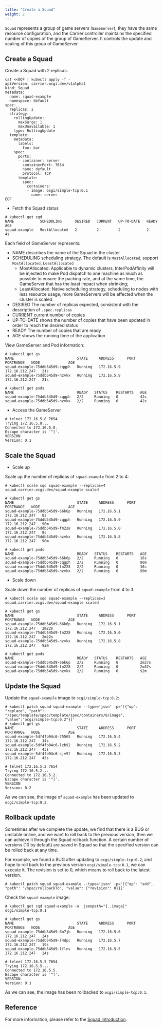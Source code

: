 ```yaml
---
title: "Create a Squad"
weight: 2
---
```


`Squad` represents a group of game servers (`GameServer`), they have the same resource configuration, 
and the Carrier controller maintains the specified number of copies of the group of GameServer. 
It controls the update and scaling of this group of GameServer.

## Create a Squad

Create a Squad with 2 replicas:

```shell script
cat <<EOF | kubectl apply -f -
apiVersion: carrier.ocgi.dev/v1alpha1
kind: Squad
metadata:
  name: squad-example
  namespace: default
spec:
  replicas: 2
  strategy:
    rollingUpdate:
      maxSurge: 1
      maxUnavailable: 1
    type: RollingUpdate
  template:
    metadata:
      labels:
        foo: bar
    spec:
      ports:
      - container: server
        containerPort: 7654
        name: default
        protocol: TCP
      template:
        spec:
          containers:
          - image: ocgi/simple-tcp:0.1
            name: server
EOF
```

* Fetch the Squad status

```shell script
# kubectl get sqd
NAME            SCHEDULING      DESIRED   CURRENT   UP-TO-DATE   READY   AGE
squad-example   MostAllocated   2         2         2            2       4s
```
Each field of GameServer represents:
- NAME describes the name of the Squad in the cluster
- SCHEDULING scheduling strategy. The default is `MostAllocated`, support `MostAllocated`, `LeastAllocated`
   - MostAllocated: Applicable to dynamic clusters, InterPodAffinity will be injected to make Pod dispatch to one machine as much as possible to ensure the packing rate, and at the same time, the GameServer that has the least impact when shrinking;
   - LeastAllocated: Native scheduling strategy, scheduling to nodes with less resource usage, more GameServers will be affected when the cluster is scaled.
- DESIRED The number of replicas expected, consistent with the description of `.spec.replicas`
- CURRENT current number of copies
- UP-TO-DATE shows the number of copies that have been updated in order to reach the desired status
- READY The number of copies that are ready
- AGE shows the running time of the application

View GameServer and Pod information:
```shell script
# kubectl get gs
NAME                             STATE     ADDRESS      PORT   PORTRANGE   NODE             AGE
squad-example-75ddb545d9-cqgph   Running   172.16.5.9                      172.16.212.247   21s
squad-example-75ddb545d9-nzvkx   Running   172.16.5.8                      172.16.212.247   21s

# kubectl get pods
NAME                             READY   STATUS    RESTARTS   AGE
squad-example-75ddb545d9-cqgph   2/2     Running   0          42s
squad-example-75ddb545d9-nzvkx   2/2     Running   0          42s
```

* Access the GameServer

```shell script
# telnet 172.16.5.8 7654
Trying 172.16.5.8...
Connected to 172.16.5.8.
Escape character is '^]'.
VERSION
Version: 0.1
```

## Scale the Squad

* Scale up

Scale up the number of replicas of `squad-example` from 2 to 4:

```shell
# kubectl scale sqd squad-example --replicas=4
squad.carrier.ocgi.dev/squad-example scaled

# kubectl get gs
NAME                             STATE     ADDRESS      PORT   PORTRANGE   NODE             AGE
squad-example-75ddb545d9-66k6p   Running   172.16.5.1                      172.16.212.247   8s
squad-example-75ddb545d9-cqgph   Running   172.16.5.9                      172.16.212.247   90m
squad-example-75ddb545d9-fm228   Running   172.16.5.0                      172.16.212.247   8s
squad-example-75ddb545d9-nzvkx   Running   172.16.5.8                      172.16.212.247   90m

# kubectl get pods
NAME                             READY   STATUS    RESTARTS   AGE
squad-example-75ddb545d9-66k6p   2/2     Running   0          16s
squad-example-75ddb545d9-cqgph   2/2     Running   0          90m
squad-example-75ddb545d9-fm228   2/2     Running   0          16s
squad-example-75ddb545d9-nzvkx   2/2     Running   0          90m
```

* Scale down

Scale down the number of replicas of `squad-example` from 4 to 3:

```shell
# kubectl scale sqd squad-example --replicas=3
squad.carrier.ocgi.dev/squad-example scaled

# kubectl get gs  
NAME                             STATE     ADDRESS      PORT   PORTRANGE   NODE             AGE
squad-example-75ddb545d9-66k6p   Running   172.16.5.1                      172.16.212.247   2m22s
squad-example-75ddb545d9-fm228   Running   172.16.5.0                      172.16.212.247   2m22s
squad-example-75ddb545d9-nzvkx   Running   172.16.5.8                      172.16.212.247   92m

# kubectl get pods
NAME                             READY   STATUS    RESTARTS   AGE
squad-example-75ddb545d9-66k6p   2/2     Running   0          2m37s
squad-example-75ddb545d9-fm228   2/2     Running   0          2m37s
squad-example-75ddb545d9-nzvkx   2/2     Running   0          92m
```

## Update the Squad

Update the `squad-example` image to `ocgi/simple-tcp:0.2`:

```shell
# kubectl patch squad squad-example --type='json' -p='[{"op": "replace", "path": "/spec/template/spec/template/spec/containers/0/image", "value":"ocgi/simple-tcp:0.2"}]'
# kubectl get gs  
NAME                             STATE     ADDRESS      PORT   PORTRANGE   NODE             AGE
squad-example-5df4fb94c6-75565   Running   172.16.5.4                      172.16.212.247   34s
squad-example-5df4fb94c6-lzb92   Running   172.16.5.2                      172.16.212.247   43s
squad-example-5df4fb94c6-sjv9f   Running   172.16.5.3                      172.16.212.247   43s

# telnet 172.16.5.2 7654
Trying 172.16.5.2...
Connected to 172.16.5.2.
Escape character is '^]'.
VERSION
Version: 0.2
```

As we can see, the image of `squad-example` has been updated to `ocgi/simple-tcp:0.2`.

## Rollback update

Sometimes after we complete the update, we find that there is a BUG or unstable online, and we want to roll back to the previous version, then we can achieve it through the Squad rollback function. 
A certain number of versions (10 by default) are saved in Squad so that the specified version can be rolled back at any time.

For example, we found a BUG after updating to `ocgi/simple-tcp:0.2`, and hope to roll back to the previous version `ocgi/simple-tcp:0.1`, we can execute it.
The revision is set to 0, which means to roll back to the latest version.

```shell script
# kubectl patch squad squad-example --type='json' -p='[{"op": "add", "path": "/spec/rollbackTo", "value": {"revision": 0}}]'
```

Check the `squad-example` image:

```shell script
# kubectl get sqd squad-example -o  jsonpath="{..image}"
ocgi/simple-tcp:0.1

# kubectl get gs  
NAME                             STATE     ADDRESS      PORT   PORTRANGE   NODE             AGE
squad-example-75ddb545d9-6n7jh   Running   172.16.5.6                      172.16.212.247   24s
squad-example-75ddb545d9-l4dpc   Running   172.16.5.7                      172.16.212.247   19s
squad-example-75ddb545d9-lflnv   Running   172.16.5.5                      172.16.212.247   24s

# telnet 172.16.5.5 7654
Trying 172.16.5.5...
Connected to 172.16.5.5.
Escape character is '^]'.
VERSION
Version: 0.1
```

As we can see, the image has been rollbacked to `ocgi/simple-tcp:0.1`.

## Reference

For more information, please refer to the [Squad introduction](/en/docs/guides/squad_details).
